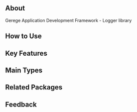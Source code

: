 ## About

Gerege Application Development Framework - Logger library

## How to Use


## Key Features


## Main Types


## Related Packages


## Feedback

